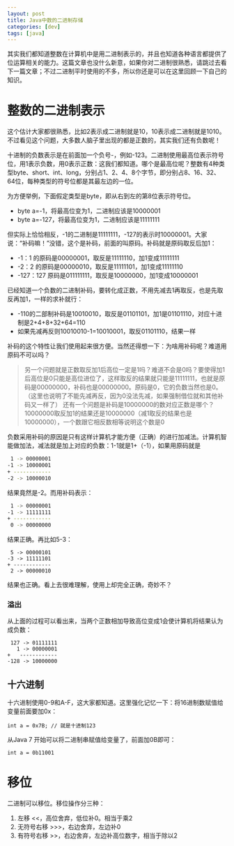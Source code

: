 ```yaml
---
layout: post
title: Java中数的二进制存储
categories: [dev]
tags: [java]
---
```


其实我们都知道整数在计算机中是用二进制表示的，并且也知道各种语言都提供了位运算相关的能力。这篇文章也没什么新意，如果你对二进制很熟悉，请跳过去看下一篇文章；不过二进制平时使用的不多，所以你还是可以在这里回顾一下自己的知识。

# 整数的二进制表示

这个估计大家都很熟悉，比如2表示成二进制就是10，10表示成二进制就是1010。不过看见这个问题，大多数人脑子里出现的都是正数的，其实我们还有负数呢！

十进制的负数表示是在前面加一个负号-，例如-123。二进制使用最高位表示符号位，用1表示负数，用0表示正数：这我们都知道。哪个是最高位呢？整数有4种类型byte、short、int、long，分别占1、2、4、8个字节，即分别占8、16、32、64位，每种类型的符号位都是其最左边的一位。

为方便举例，下面假定类型是byte，即从右到左的第8位表示符号位。

- byte a=-1，将最高位变为1，二进制应该是10000001
- byte a=-127，将最高位变为1，二进制应该是11111111

但实际上恰恰相反，-1的二进制是11111111，-127的表示时10000001。大家说：“补码嘛！”没错，这个是补码，前面的叫原码。补码就是原码取反后加1：

- -1：1 的原码是00000001，取反是11111110，加1变成11111111
- -2：2 的原码是00000010，取反是11111101，加1变成11111110
- -127：127 原码是011111111，取反是10000000，加1变成10000001

已经知道一个负数的二进制补码，要转化成正数，不用先减去1再取反，也是先取反再加1，一样的求补就行：

- -110的二部制补码是10010010，取反是01101101，加1是01101110，对应十进制是2+4+8+32+64=110
- 如果先减再反则10010010-1=10010001，取反01101110，结果一样

补码的这个特性让我们使用起来很方便。当然还得想一下：为啥用补码呢？难道用原码不可以吗？

> 另一个问题就是正数取反加1后高位一定是1吗？难道不会是0吗？要使得加1后高位是0只能是高位进位了，这样取反的结果就只能是11111111，也就是原码是00000000，补码也是00000000。原码是0，它的负数当然也是0。（这里也说明了不能先减再反，因为0没法先减，如果强制借位就和其他补码又一样了）
> 还有一个问题是补码是10000000的数对应正数是哪个？10000000取反加1的结果还是10000000（减1取反的结果也是10000000），一个数跟它相反数相等说明这个数是0

负数采用补码的原因是只有这样计算机才能方便（正确）的进行加减法。计算机智能做加法，减法就是加上对应的负数：1-1就是1+（-1），如果用原码就是
```bash
 1 -> 00000001
-1 -> 10000001
+ ------------
-2 -> 10000010
```
结果竟然是-2。而用补码表示：
```bash
 1 -> 00000001
-1 -> 11111111
+ ------------
 0 -> 00000000
```
结果正确。再比如5-3：
```
 5 -> 00000101
-3 -> 11111101
+ ------------
 2 -> 00000010
```
结果也正确。看上去很难理解，使用上却完全正确，奇妙不？

### 溢出
从上面的过程可以看出来，当两个正数相加导致高位变成1会使计算机将结果认为成负数：
```
 127 -> 01111111
   1 -> 00000001
+   ------------
-128 -> 10000000
```

## 十六进制
十六进制使用0-9和A-F，这大家都知道。这里强化记忆一下：将16进制数赋值给变量前面要加0x：
```
int a = 0x7B; // 就是十进制123
```
从Java 7 开始可以将二进制串赋值给变量了，前面加0B即可：
```
int a = 0b11001
```

# 移位
二进制可以移位。移位操作分三种：

1. 左移 <<，高位舍弃，低位补0。相当于乘2
2. 无符号右移 >>>，右边舍弃，左边补0
3. 有符号右移 >>，右边舍弃，左边补高位数字，相当于除以2
